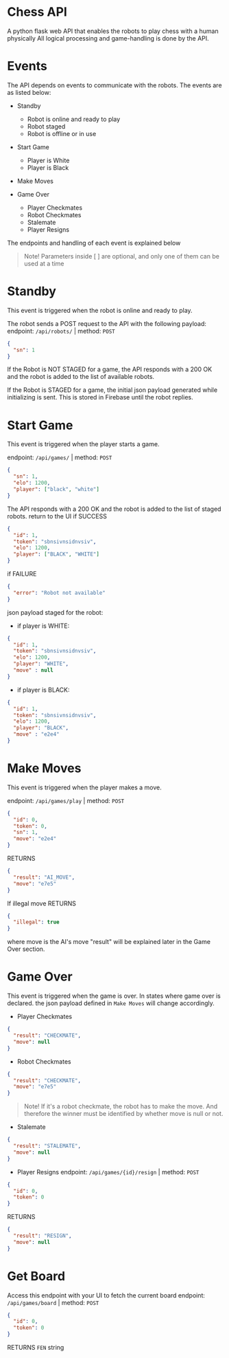 # Chess API
A python flask web API that enables the robots to play chess with a human physically
All logical processing and game-handling is done by the API.

# Events
The API depends on events to communicate with the robots.
The events are as listed below:

- Standby
  - Robot is online and ready to play
  - Robot staged
  - Robot is offline or in use

- Start Game
  - Player is White
  - Player is Black

- Make Moves

- Game Over
  - Player Checkmates
  - Robot Checkmates
  - Stalemate
  - Player Resigns

The endpoints and handling of each event is explained below

> Note!
> Parameters inside [ ] are optional, and only one of them can be used at a time

# Standby
This event is triggered when the robot is online and ready to play.

The robot sends a POST request to the API with the following payload:
endpoint: `/api/robots/` | method: `POST`
```json
{
  "sn": 1
}
```

If the Robot is NOT STAGED for a game, the API responds with a 200 OK and the robot is added to the list of available robots.

If the Robot is STAGED for a game, the initial json payload generated while initializing is sent. This is stored in Firebase until the robot replies.

# Start Game
This event is triggered when the player starts a game.

endpoint: `/api/games/` | method: `POST`
```json
{
  "sn": 1,
  "elo": 1200,
  "player": ["black", "white"]
}
```

The API responds with a 200 OK and the robot is added to the list of staged robots.
return to the UI if SUCCESS
```json
{
  "id": 1,
  "token": "sbnsivnsidnvsiv",
  "elo": 1200,
  "player": ["BLACK", "WHITE"]
}
```

if FAILURE
```json
{
  "error": "Robot not available"
}
```

json payload staged for the robot: 
- if player is WHITE:
```json
{
  "id": 1,
  "token": "sbnsivnsidnvsiv",
  "elo": 1200,
  "player": "WHITE",
  "move" : null
}
```
- if player is BLACK:
```json
{
  "id": 1,
  "token": "sbnsivnsidnvsiv",
  "elo": 1200,
  "player": "BLACK",
  "move" : "e2e4"
}
```

# Make Moves
This event is triggered when the player makes a move.

endpoint: `/api/games/play` | method: `POST`
```json
{
  "id": 0,
  "token": 0,
  "sn": 1,
  "move": "e2e4"
}
```
RETURNS
```json
{
  "result": "AI_MOVE",
  "move": "e7e5"
}
```

If illegal move RETURNS
```json
{
  "illegal": true
}
```

where move is the AI's move
"result" will be explained later in the Game Over section.

# Game Over
This event is triggered when the game is over.
In states where game over is declared. the json payload defined in `Make Moves` will change accordingly. 
- Player Checkmates
```json
{
  "result": "CHECKMATE",
  "move": null
}
```
- Robot Checkmates
```json
{
  "result": "CHECKMATE",
  "move": "e7e5"
}
```

> Note!
> If it's a robot checkmate, the robot has to make the move. And therefore the winner must be identified by whether move is null or not.

- Stalemate
```json
{
  "result": "STALEMATE",
  "move": null
}
```

- Player Resigns
endpoint: `/api/games/{id}/resign` | method: `POST`
```json
{
  "id": 0,
  "token": 0
}
```
RETURNS
```json
{
  "result": "RESIGN",
  "move": null
}
```

# Get Board
Access this endpoint with your UI to fetch the current board
endpoint: `/api/games/board` | method: `POST`

```json
{
  "id": 0,
  "token": 0
}
```
RETURNS `FEN` string
